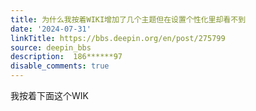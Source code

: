 ```yaml
---
title: 为什么我按着WIKI增加了几个主题但在设置个性化里却看不到
date: '2024-07-31'
linkTitle: https://bbs.deepin.org/en/post/275799
source: deepin_bbs
description:  186******97 
disable_comments: true
---
```

我按着下面这个WIK
